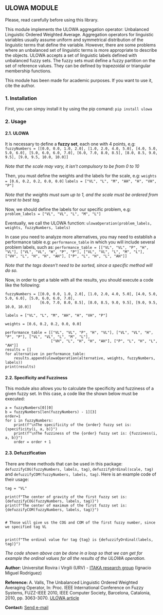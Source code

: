 ## ULOWA MODULE 
Please, read carefully before using this library.

This module implements the ULOWA aggregation operator: Unbalanced Linguistic Ordered Weighted Average. 
Aggregation operators for linguistic variables usually assume uniform and symmetrical distribution of 
the linguistic terms that define the variable. However, there are some problems where an unbalanced set 
of linguistic terms is more appropriate to describe the objects. ULOWA accepts a set of linguistic labels 
defined with unbalanced fuzzy sets. The fuzzy sets must define a fuzzy partition on the set of reference values. 
They can be defined by trapezoidal or triangular membership functions.



This module has been made for academic purposes. If you want to use it, cite the author.

### 1. Installation
First, you can simpy install it by using the pip comand: `pip install ulowa`
### 2. Usage
#### 2.1. ULOWA
It is necessary to define a **fuzzy set**, each one with 4 points, e.g:
`fuzzyNumbers = [[0.0, 0.0, 1.0, 2.0], [1.0, 2.0, 4.0, 5.0], [4.0, 5.0, 5.0, 6.0], [5.0, 6.0, 6.0, 7.0],
                [6.0, 7.0, 8.0, 8.5], [8.0, 8.5, 9.0, 9.5], [9.0, 9.5, 10.0, 10.0]]`

*Note that the scale may vary, it isn't compulsory to be from 0 to 10*

Then, you must define the weights and the labels for the scale, e.g:
`weights = [0.6, 0.2, 0.2, 0.0, 0.0]`
`labels = ["VL", "L", "M", "AH", "H", "VH", "P"]`

*Note that the weights must sum up to 1, and the scale must be ordered from worst to best tag.*

Now, we should define the labels for our specific problem, e.g:
`problem_labels = ["VL", "VL", "L", "M", "L"]`

Eventually, we call the ULOWA function:
`ulowaOperation(problem_labels, weights, fuzzyNumbers, labels)`

In case you need to analyze more alternatives, you may need to establish a performance table e.g: `performance_table` in which you will include several problem labels, such as:
`performance_table = [["VL", "VL", "P", "H", "VL"], ["VL", "VL", "H", "P", "P"], ["VL", "VL", "L", "M", "L"],
                     ["VH", "L", "H", "H", "AH"], ["P", "L", "H", "L", "AH"]]`

*Note that the tags doesn't need to be sorted, since a specific method will do so.*

Now, in order to get a table with all the results, you should execute a code like the following:
```
fuzzyNumbers = [[0.0, 0.0, 1.0, 2.0], [1.0, 2.0, 4.0, 5.0], [4.0, 5.0, 5.0, 6.0], [5.0, 6.0, 6.0, 7.0], 
                [6.0, 7.0, 8.0, 8.5], [8.0, 8.5, 9.0, 9.5], [9.0, 9.5, 10.0, 10.0]]
 
labels = ["VL", "L", "M", "AH", "H", "VH", "P"]

weights = [0.6, 0.2, 0.2, 0.0, 0.0]
 
performance_table = [["VL", "VL", "P", "H", "VL"], ["VL", "VL", "H", "P", "P"], ["VL", "VL", "L", "M", "L"],
                     ["VH", "L", "H", "H", "AH"], ["P", "L", "H", "L", "AH"]]
results = []
for alternative in performance_table:
    results.append(ulowaOperation(alternative, weights, fuzzyNumbers, labels))
print(results)

```
#### 2.2. Specificity and Fuzziness
This module also allows you to calculate the specificity and fuzziness of a given fuzzy set.
In this case, a code like the shown below must be executed:
```
a = fuzzyNumbers[0][0]
b = fuzzyNumbers[len(fuzzyNumbers) - 1][3]
order=1
for i in fuzzyNumbers:
    print(f"\nThe specificity of the {order} fuzzy set is: {specificity(i, a, b)}")
    print(f"\nThe fuzziness of the {order} fuzzy set is: {fuzziness(i, a, b)}")
    order = order + 1
```
#### 2.3. Defuzzification
There are three methods that can be used in this package: `defuzzifyCOG(fuzzyNumbers, labels, tag)`, `defuzzifyOrdinal(scale, tag)` and `defuzzifyCOM(fuzzyNumbers, labels, tag)`.
Here is an example code of their usage:
```  
tag = "VL"           

print(f"The center of gravity of the first fuzzy set is: {defuzzifyCOG(fuzzyNumbers, labels, tag)}")
print(f"The center of maximum of the first fuzzy set is: {defuzzifyCOM(fuzzyNumbers, labels, tag)}")


# Those will give us the COG and COM of the first fuzzy number, since we specified tag VL


print(f"The ordinal value for tag {tag} is {defuzzifyOrdinal(labels, tag)}")

```
*The code shown above can be done in a loop so that we can get for example the ordinal values for all the results of the ULOWA operation.*

**Author:** Universitat Rovira i Virgili (URV) - [ITAKA research group](https://deim.urv.cat/~itaka/itaka2/index.html) (Ignacio Miguel Rodríguez)

**Reference:** A. Valls, The Unbalanced Linguistic Ordered Weighted Averaging Operator, In: Proc. IEEE International Conference on Fuzzy Systems, FUZZ-IEEE 2010, IEEE Computer Society, Barcelona, Catalonia, 2010, pp. 3063-3070. [ULOWA article](https://ieeexplore.ieee.org/document/5584199)

**Contact:** [Send e-mail](mailto:aida.valls@urv.cat)